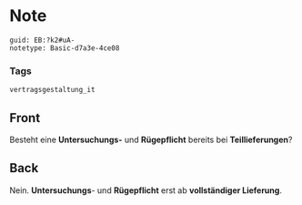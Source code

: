 # Note
```
guid: EB:?k2#uA-
notetype: Basic-d7a3e-4ce08
```

### Tags
```
vertragsgestaltung_it
```

## Front
Besteht eine <b>Untersuchungs-</b> und <b>Rügepflicht</b> bereits
bei <b>Teillieferungen</b>?

## Back
Nein. <b>Untersuchungs</b>- und <b>Rügepflicht</b> erst ab
<b>vollständiger Lieferung</b>.

